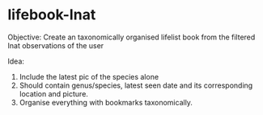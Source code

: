 # lifebook-Inat

Objective:
Create an taxonomically organised lifelist book from the filtered Inat observations of the user

Idea:

1. Include the latest pic of the species alone
2. Should contain genus/species, latest seen date and its corresponding location and picture.
3. Organise everything with bookmarks taxonomically. 
